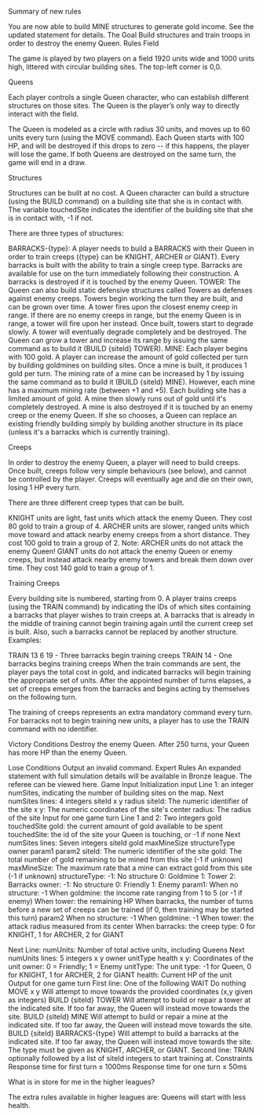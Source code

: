 
Summary of new rules

You are now able to build MINE structures to generate gold income.
See the updated statement for details.
 	The Goal
Build structures and train troops in order to destroy the enemy Queen.
 	Rules
Field

The game is played by two players on a field 1920 units wide and 1000 units high, littered with circular building sites. The top-left corner is 0,0.

 
Queens

Each player controls a single Queen character, who can establish different structures on those sites. The Queen is the player’s only way to directly interact with the field.

The Queen is modeled as a circle with radius 30 units, and moves up to 60 units every turn (using the MOVE command). Each Queen starts with 100 HP, and will be destroyed if this drops to zero -- if this happens, the player will lose the game. If both Queens are destroyed on the same turn, the game will end in a draw.

 
Structures

Structures can be built at no cost. A Queen character can build a structure (using the BUILD command) on a building site that she is in contact with. The variable touchedSite indicates the identifier of the building site that she is in contact with, -1 if not.

There are three types of structures:

BARRACKS-{type}: A player needs to build a BARRACKS with their Queen in order to train creeps ({type} can be KNIGHT, ARCHER or GIANT). Every barracks is built with the ability to train a single creep type. Barracks are available for use on the turn immediately following their construction. A barracks is destroyed if it is touched by the enemy Queen.
TOWER: The Queen can also build static defensive structures called Towers as defenses against enemy creeps. Towers begin working the turn they are built, and can be grown over time. A tower fires upon the closest enemy creep in range. If there are no enemy creeps in range, but the enemy Queen is in range, a tower will fire upon her instead. Once built, towers start to degrade slowly. A tower will eventually degrade completely and be destroyed. The Queen can grow a tower and increase its range by issuing the same command as to build it (BUILD {siteId} TOWER).
MINE: Each player begins with 100 gold. A player can increase the amount of gold collected per turn by building goldmines on building sites. Once a mine is built, it produces 1 gold per turn. The mining rate of a mine can be increased by 1 by issuing the same command as to build it (BUILD {siteId} MINE). However, each mine has a maximum mining rate (between +1 and +5). Each building site has a limited amount of gold. A mine then slowly runs out of gold until it's completely destroyed. A mine is also destroyed if it is touched by an enemy creep or the enemy Queen.
If she so chooses, a Queen can replace an existing friendly building simply by building another structure in its place (unless it's a barracks which is currently training).

 
Creeps

In order to destroy the enemy Queen, a player will need to build creeps. Once built, creeps follow very simple behaviours (see below), and cannot be controlled by the player. Creeps will eventually age and die on their own, losing 1 HP every turn.

There are three different creep types that can be built.

KNIGHT units are light, fast units which attack the enemy Queen. They cost 80 gold to train a group of 4.
ARCHER units are slower, ranged units which move toward and attack nearby enemy creeps from a short distance. They cost 100 gold to train a group of 2. Note: ARCHER units do not attack the enemy Queen!
GIANT units do not attack the enemy Queen or enemy creeps, but instead attack nearby enemy towers and break them down over time. They cost 140 gold to train a group of 1.
 
Training Creeps

Every building site is numbered, starting from 0. A player trains creeps (using the TRAIN command) by indicating the IDs of which sites containing a barracks that player wishes to train creeps at. A barracks that is already in the middle of training cannot begin training again until the current creep set is built. Also, such a barracks cannot be replaced by another structure. Examples:

TRAIN 13 6 19 - Three barracks begin training creeps
TRAIN 14 - One barracks begins training creeps
When the train commands are sent, the player pays the total cost in gold, and indicated barracks will begin training the appropriate set of units. After the appointed number of turns elapses, a set of creeps emerges from the barracks and begins acting by themselves on the following turn.

The training of creeps represents an extra mandatory command every turn. For barracks not to begin training new units, a player has to use the TRAIN command with no identifier.

 
Victory Conditions
Destroy the enemy Queen.
After 250 turns, your Queen has more HP than the enemy Queen.
 
Lose Conditions
Output an invalid command.
 	Expert Rules
An expanded statement with full simulation details will be available in Bronze league.
The referee can be viewed here.
 	Game Input
Initialization input
Line 1: an integer numSites, indicating the number of building sites on the map.
Next numSites lines: 4 integers siteId x y radius
siteId: The numeric identifier of the site
x y: The numeric coordinates of the site's center
radius: The radius of the site
Input for one game turn
Line 1 and 2: Two integers gold touchedSite
gold: the current amount of gold available to be spent
touchedSite: the id of the site your Queen is touching, or -1 if none
Next numSites lines: Seven integers siteId gold maxMineSize structureType owner param1 param2
siteId: The numeric identifier of the site
gold: The total number of gold remaining to be mined from this site (-1 if unknown)
maxMineSize: The maximum rate that a mine can extract gold from this site (-1 if unknown)
structureType:
-1: No structure
0: Goldmine
1: Tower
2: Barracks
owner:
-1: No structure
0: Friendly
1: Enemy
param1:
When no structure: -1
When goldmine: the income rate ranging from 1 to 5 (or -1 if enemy)
When tower: the remaining HP
When barracks, the number of turns before a new set of creeps can be trained (if 0, then training may be started this turn)
param2
When no structure: -1
When goldmine: -1
When tower: the attack radius measured from its center
When barracks: the creep type: 0 for KNIGHT, 1 for ARCHER, 2 for GIANT

Next Line: numUnits: Number of total active units, including Queens
Next numUnits lines: 5 integers x y owner unitType health
x y: Coordinates of the unit
owner: 0 = Friendly; 1 = Enemy
unitType: The unit type: -1 for Queen, 0 for KNIGHT, 1 for ARCHER, 2 for GIANT
health: Current HP of the unit
Output for one game turn
First line: One of the following
WAIT Do nothing
MOVE x y Will attempt to move towards the provided coordinates (x,y given as integers)
BUILD {siteId} TOWER Will attempt to build or repair a tower at the indicated site. If too far away, the Queen will instead move towards the site.
BUILD {siteId} MINE Will attempt to build or repair a mine at the indicated site. If too far away, the Queen will instead move towards the site.
BUILD {siteId} BARRACKS-{type} Will attempt to build a barracks at the indicated site. If too far away, the Queen will instead move towards the site. The type must be given as KNIGHT, ARCHER, or GIANT.
Second line: TRAIN optionally followed by a list of siteId integers to start training at.
Constraints
Response time for first turn ≤ 1000ms
Response time for one turn ≤ 50ms

What is in store for me in the higher leagues?

The extra rules available in higher leagues are:
Queens will start with less health.